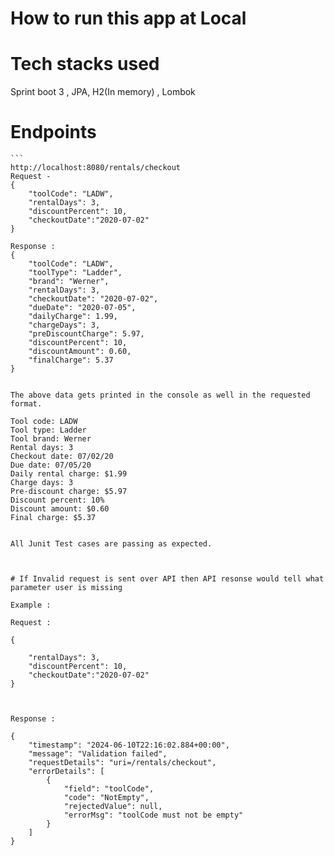 # How to run this app at Local


# Tech stacks used 
Sprint boot 3 , JPA, H2(In memory) , Lombok 

# Endpoints
````
```
http://localhost:8080/rentals/checkout 
Request - 
{
    "toolCode": "LADW",
    "rentalDays": 3,
    "discountPercent": 10,
    "checkoutDate":"2020-07-02"
}

Response : 
{
    "toolCode": "LADW",
    "toolType": "Ladder",
    "brand": "Werner",
    "rentalDays": 3,
    "checkoutDate": "2020-07-02",
    "dueDate": "2020-07-05",
    "dailyCharge": 1.99,
    "chargeDays": 3,
    "preDiscountCharge": 5.97,
    "discountPercent": 10,
    "discountAmount": 0.60,
    "finalCharge": 5.37
} 

````
```

The above data gets printed in the console as well in the requested format. 

````
```
Tool code: LADW
Tool type: Ladder
Tool brand: Werner
Rental days: 3
Checkout date: 07/02/20
Due date: 07/05/20
Daily rental charge: $1.99
Charge days: 3
Pre-discount charge: $5.97
Discount percent: 10%
Discount amount: $0.60
Final charge: $5.37


All Junit Test cases are passing as expected.



# If Invalid request is sent over API then API resonse would tell what parameter user is missing 

Example :

Request :

````
```
{
    
    "rentalDays": 3,
    "discountPercent": 10,
    "checkoutDate":"2020-07-02"
}
 
````
```

Response :

````
```
{
    "timestamp": "2024-06-10T22:16:02.884+00:00",
    "message": "Validation failed",
    "requestDetails": "uri=/rentals/checkout",
    "errorDetails": [
        {
            "field": "toolCode",
            "code": "NotEmpty",
            "rejectedValue": null,
            "errorMsg": "toolCode must not be empty"
        }
    ]
}

````
```
